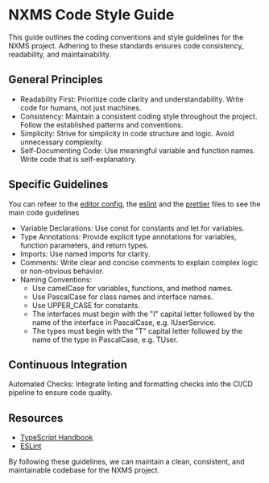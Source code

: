 # NXMS Code Style Guide

This guide outlines the coding conventions and style guidelines for the NXMS project. Adhering to these standards ensures code consistency, readability, and maintainability.

## General Principles

- Readability First: Prioritize code clarity and understandability. Write code for humans, not just machines.
- Consistency: Maintain a consistent coding style throughout the project. Follow the established patterns and conventions.
- Simplicity: Strive for simplicity in code structure and logic. Avoid unnecessary complexity.
- Self-Documenting Code: Use meaningful variable and function names. Write code that is self-explanatory.

## Specific Guidelines

You can refeer to the [editor config](../.editorconfig), the [eslint](../.eslintrc.json) and the [prettier](../.prettierrc) files to see the main code guidelines

- Variable Declarations: Use const for constants and let for variables.
- Type Annotations: Provide explicit type annotations for variables, function parameters, and return types.
- Imports: Use named imports for clarity.
- Comments: Write clear and concise comments to explain complex logic or non-obvious behavior.
- Naming Conventions:
  - Use camelCase for variables, functions, and method names.
  - Use PascalCase for class names and interface names.
  - Use UPPER_CASE for constants.
  - The interfaces must begin with the "I" capital letter followed by the name of the interface in PascalCase, e.g. IUserService.
  - The types must begin with the "T" capital letter followed by the name of the type in PascalCase, e.g. TUser.

## Continuous Integration

Automated Checks: Integrate linting and formatting checks into the CI/CD pipeline to ensure code quality.

## Resources

- [TypeScript Handbook](https://www.typescriptlang.org/docs/handbook/intro.html)
- [ESLint](https://eslint.org/)

By following these guidelines, we can maintain a clean, consistent, and maintainable codebase for the NXMS project.

